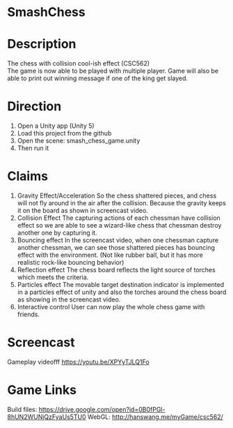 # SmashChess

# Description
The chess with collision cool-ish effect  (CSC562)  
The game is now able to be played with multiple player. Game will also be able to print out winning message if one of the king get slayed.

# Direction
1. Open a Unity app (Unity 5)
2. Load this project from the github
3. Open the scene: smash_chess_game.unity
4. Then run it
# Claims
1. Gravity Effect/Acceleration
So the chess shattered pieces, and chess will not fly around in the air after the collision. Because the gravity keeps it on the board as shown in screencast video.
2. Collision Effect
The capturing actions of each chessman have collision effect so we are able to see a wizard-like chess that chessman destroy another one by capturing it.
3. Bouncing effect
In the screencast video, when one chessman capture another chessman, we can see those shattered pieces has bouncing effect with the environment. (Not like rubber ball, but it has more realistic rock-like bouncing behavior)
4. Reflection effect
The chess board reflects the light source of torches which meets the criteria.
5. Particles effect
The movable target destination indicator is implemented in a particles effect of unity and also the torches around the chess board as showing in the screencast video.
6. Interactive control
User can now play the whole chess game with friends.

# Screencast
Gameplay videofff
https://youtu.be/XPYyTJLQ1Fo

# Game Links
Build files: https://drive.google.com/open?id=0B0fPGl-8hUN2WUNjQzFyaUs5TU0
WebGL: http://hanswang.me/myGame/csc562/﻿
